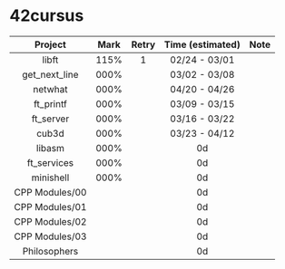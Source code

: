 # 42cursus

|     Project    | Mark | Retry | Time (estimated) |    Note   |
|:--------------:|:----:|:-----:|:----------------:|:---------:|
|      libft     | 115% |   1   |   02/24 - 03/01  |           |
|  get_next_line | 000% |       |   03/02 - 03/08  |           |
|     netwhat    | 000% |       |   04/20 - 04/26  |           |
|    ft_printf   | 000% |       |   03/09 - 03/15  |           |
|    ft_server   | 000% |       |   03/16 - 03/22  |           |
|      cub3d     | 000% |       |   03/23 - 04/12  |           |
|     libasm     | 000% |       |        0d        |           |
|   ft_services  | 000% |       |        0d        |           |
|    minishell   | 000% |       |        0d        |           |
| CPP Modules/00 |      |       |        0d        |           |
| CPP Modules/01 |      |       |        0d        |           |
| CPP Modules/02 |      |       |        0d        |           |
| CPP Modules/03 |      |       |        0d        |           |
|  Philosophers  |      |       |        0d        |           |